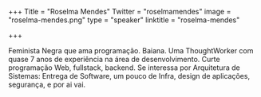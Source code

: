 +++
Title = "Roselma Mendes"
Twitter = "roselmamendes"
image = "roselma-mendes.png"
type = "speaker"
linktitle = "roselma-mendes"

+++

Feminista Negra que ama programação. Baiana. Uma ThoughtWorker com quase 7 anos de experiência na área de desenvolvimento. Curte programação Web, fullstack, backend. Se interessa por Arquitetura de Sistemas: Entrega de Software, um pouco de Infra, design de aplicações, segurança, e por ai vai.